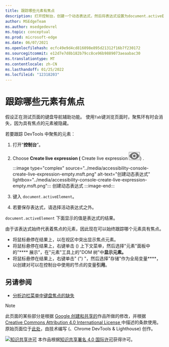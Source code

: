 ```yaml
---
title: 跟踪哪些元素有焦点
description: 打开控制台，创建一个动态表达式，然后将表达式设置为document.activeElement。
author: MSEdgeTeam
ms.author: msedgedevrel
ms.topic: conceptual
ms.prod: microsoft-edge
ms.date: 06/07/2021
ms.openlocfilehash: ecfc49e9d4cd816098e895d21312f16b7f230172
ms.sourcegitcommit: e12d7e7d8b182b79cc8ce96b9889073aeaabac30
ms.translationtype: MT
ms.contentlocale: zh-CN
ms.lasthandoff: 01/25/2022
ms.locfileid: "12318203"
---
```

<!-- Copyright Kayce Basques

   Licensed under the Apache License, Version 2.0 (the "License");
   you may not use this file except in compliance with the License.
   You may obtain a copy of the License at

       https://www.apache.org/licenses/LICENSE-2.0

   Unless required by applicable law or agreed to in writing, software
   distributed under the License is distributed on an "AS IS" BASIS,
   WITHOUT WARRANTIES OR CONDITIONS OF ANY KIND, either express or implied.
   See the License for the specific language governing permissions and
   limitations under the License.  -->
# <a name="track-which-element-has-focus"></a>跟踪哪些元素有焦点

假设正在测试页面的键盘导航辅助功能。  使用`Tab`键浏览页面时，聚焦环有时会消失，因为具有焦点的元素被隐藏。

若要跟踪 DevTools 中聚焦的元素：

1.  打开“**控制台**”。
1.  Choose **Create live expression (** Create live expression ![ ](../media/create-live-expression-icon.msft.png)) .

    :::image type="complex" source="../media/accessibility-console-create-live-expression-empty.msft.png" alt-text="创建动态表达式" lightbox="../media/accessibility-console-create-live-expression-empty.msft.png":::
       创建动态表达式
    :::image-end:::

1.  键入 `document.activeElement`。
1.  若要保存表达式，请选择活动表达式之外。

`document.activeElement` 下面显示的值是表达式的结果。

由于该表达式始终代表着焦点的元素，因此现在可以始终跟踪哪个元素具有焦点。

*   将鼠标悬停在结果上，以在视区中突出显示焦点元素。
*   将鼠标悬停在结果上，右键单击 () 上下文菜单，然后选择"元素"面板中的"**** 展示"，在"元素"工具上的"DOM 树"中**显示元素。**
*   将鼠标悬停在结果上，右键单击" (") "，然后选择"存储"作为全局变量****，以创建对可以在控制台中使用的节点的变量**引用**。


<!-- ====================================================================== -->
## <a name="see-also"></a>另请参阅

*  [分析边栏菜单中键盘焦点的缺失](test-analyze-no-focus-indicator.md)


<!-- ====================================================================== -->
> [!NOTE]
> 此页面的某些部分是根据 [Google 创建和共享的](https://developers.google.com/terms/site-policies)作品所做的修改，并根据[ Creative Commons Attribution 4.0 International License ](https://creativecommons.org/licenses/by/4.0)中描述的条款使用。
> 原始页面位于[此处](https://developers.google.com/web/tools/chrome-devtools/accessibility/reference)，由技术编写 (、Chrome DevTools & Lighthouse) 创作。 [](https://developers.google.com/web/resources/contributors/kaycebasques)

[![知识共享许可](https://i.creativecommons.org/l/by/4.0/88x31.png)](https://creativecommons.org/licenses/by/4.0) 本作品根据[知识共享署名 4.0 国际许可](https://creativecommons.org/licenses/by/4.0)获得许可。

